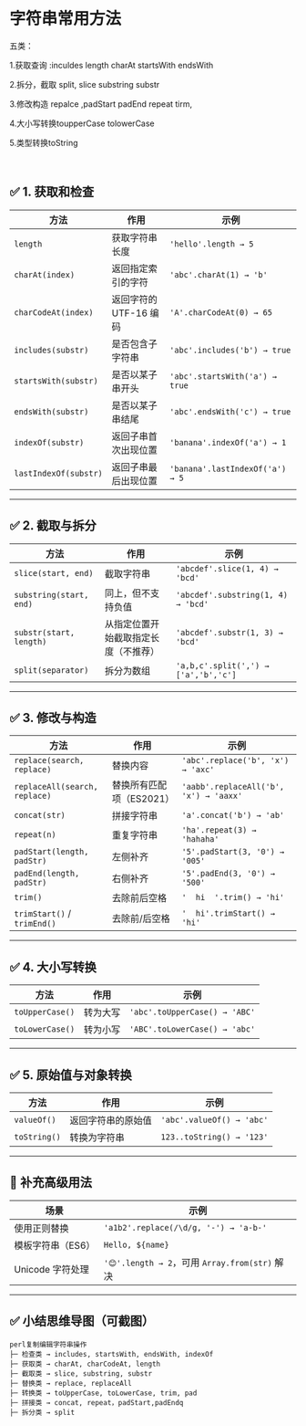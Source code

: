 # 字符串常用方法

五类：

1.获取查询 :inculdes  length  charAt  startsWith endsWith

2.拆分，截取 split, slice substring substr  

3.修改构造 repalce ,padStart padEnd   repeat tirm,

4.大小写转换toupperCase tolowerCase

5.类型转换toString



​           

## ✅ 1. **获取和检查**

| 方法                  | 作用                   | 示例                            |
| --------------------- | ---------------------- | ------------------------------- |
| `length`              | 获取字符串长度         | `'hello'.length → 5`            |
| `charAt(index)`       | 返回指定索引的字符     | `'abc'.charAt(1) → 'b'`         |
| `charCodeAt(index)`   | 返回字符的 UTF-16 编码 | `'A'.charCodeAt(0) → 65`        |
| `includes(substr)`    | 是否包含子字符串       | `'abc'.includes('b') → true`    |
| `startsWith(substr)`  | 是否以某子串开头       | `'abc'.startsWith('a') → true`  |
| `endsWith(substr)`    | 是否以某子串结尾       | `'abc'.endsWith('c') → true`    |
| `indexOf(substr)`     | 返回子串首次出现位置   | `'banana'.indexOf('a') → 1`     |
| `lastIndexOf(substr)` | 返回子串最后出现位置   | `'banana'.lastIndexOf('a') → 5` |



------

## ✅ 2. **截取与拆分**

| 方法                    | 作用                                 | 示例                                 |
| ----------------------- | ------------------------------------ | ------------------------------------ |
| `slice(start, end)`     | 截取字符串                           | `'abcdef'.slice(1, 4) → 'bcd'`       |
| `substring(start, end)` | 同上，但不支持负值                   | `'abcdef'.substring(1, 4) → 'bcd'`   |
| `substr(start, length)` | 从指定位置开始截取指定长度（不推荐） | `'abcdef'.substr(1, 3) → 'bcd'`      |
| `split(separator)`      | 拆分为数组                           | `'a,b,c'.split(',') → ['a','b','c']` |



------

## ✅ 3. **修改与构造**

| 方法                          | 作用                     | 示例                                   |
| ----------------------------- | ------------------------ | -------------------------------------- |
| `replace(search, replace)`    | 替换内容                 | `'abc'.replace('b', 'x') → 'axc'`      |
| `replaceAll(search, replace)` | 替换所有匹配项（ES2021） | `'aabb'.replaceAll('b', 'x') → 'aaxx'` |
| `concat(str)`                 | 拼接字符串               | `'a'.concat('b') → 'ab'`               |
| `repeat(n)`                   | 重复字符串               | `'ha'.repeat(3) → 'hahaha'`            |
| `padStart(length, padStr)`    | 左侧补齐                 | `'5'.padStart(3, '0') → '005'`         |
| `padEnd(length, padStr)`      | 右侧补齐                 | `'5'.padEnd(3, '0') → '500'`           |
| `trim()`                      | 去除前后空格             | `'  hi  '.trim() → 'hi'`               |
| `trimStart()` / `trimEnd()`   | 去除前/后空格            | `'  hi'.trimStart() → 'hi'`            |



------

## ✅ 4. **大小写转换**

| 方法            | 作用     | 示例                          |
| --------------- | -------- | ----------------------------- |
| `toUpperCase()` | 转为大写 | `'abc'.toUpperCase() → 'ABC'` |
| `toLowerCase()` | 转为小写 | `'ABC'.toLowerCase() → 'abc'` |



------

## ✅ 5. **原始值与对象转换**

| 方法         | 作用               | 示例                      |
| ------------ | ------------------ | ------------------------- |
| `valueOf()`  | 返回字符串的原始值 | `'abc'.valueOf() → 'abc'` |
| `toString()` | 转换为字符串       | `123..toString() → '123'` |



------

## 🧪 补充高级用法

| 场景              | 示例                                          |
| ----------------- | --------------------------------------------- |
| 使用正则替换      | `'a1b2'.replace(/\d/g, '-') → 'a-b-'`         |
| 模板字符串（ES6） | ``Hello, ${name}``                            |
| Unicode 字符处理  | `'😊'.length → 2`，可用 `Array.from(str)` 解决 |



------

## ✅ 小结思维导图（可截图）

```
perl复制编辑字符串操作
├─ 检查类 → includes, startsWith, endsWith, indexOf
├─ 获取类 → charAt, charCodeAt, length
├─ 截取类 → slice, substring, substr
├─ 替换类 → replace, replaceAll
├─ 转换类 → toUpperCase, toLowerCase, trim, pad
├─ 拼接类 → concat, repeat，padStart,padEndq
├─ 拆分类 → split
```